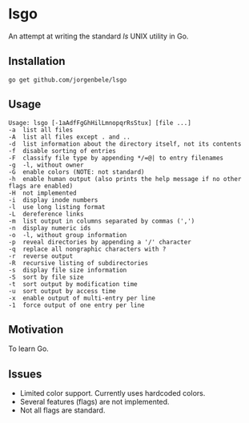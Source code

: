 # lsgo
An attempt at writing the standard *ls* UNIX utility in Go.

## Installation
```
go get github.com/jorgenbele/lsgo
```

## Usage
```
Usage: lsgo [-1aAdfFgGhHilLmnopqrRsStux] [file ...]
-a  list all files
-A  list all files except . and ..
-d  list information about the directory itself, not its contents
-f  disable sorting of entries
-F  classify file type by appending */=@| to entry filenames
-g  -l, without owner
-G  enable colors (NOTE: not standard)
-h  enable human output (also prints the help message if no other flags are enabled)
-H  not implemented
-i  display inode numbers
-l  use long listing format
-L  dereference links
-m  list output in columns separated by commas (',')
-n  display numeric ids
-o  -l, without group information
-p  reveal directories by appending a '/' character
-q  replace all nongraphic characters with ?
-r  reverse output
-R  recursive listing of subdirectories
-s  display file size information
-S  sort by file size
-t  sort output by modification time
-u  sort output by access time
-x  enable output of multi-entry per line
-1  force output of one entry per line
```

## Motivation
To learn Go.

## Issues
* Limited color support. Currently uses hardcoded colors. 
* Several features (flags) are not implemented.
* Not all flags are standard.
